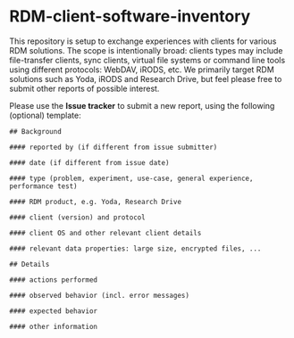 # RDM-client-software-inventory

This repository is setup to exchange experiences with clients for various RDM solutions. The scope is intentionally broad: clients types may include file-transfer clients, sync clients, virtual file systems or command line tools using different protocols: WebDAV, iRODS, etc. We primarily target RDM solutions such as Yoda, iRODS and Research Drive, but feel please free to submit other reports of possible interest.

Please use the **Issue tracker** to submit a new report, using the following (optional) template:

    ## Background
    
    #### reported by (if different from issue submitter)
    
    #### date (if different from issue date)
    
    #### type (problem, experiment, use-case, general experience, performance test)
    
    #### RDM product, e.g. Yoda, Research Drive
    
    #### client (version) and protocol
    
    #### client OS and other relevant client details
    
    #### relevant data properties: large size, encrypted files, ...
    
    ## Details
    
    #### actions performed
    
    #### observed behavior (incl. error messages)
    
    #### expected behavior
    
    #### other information
    
    

